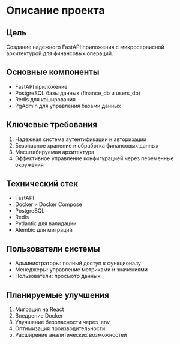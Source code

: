 # Описание проекта

## Цель
Создание надежного FastAPI приложения с микросервисной архитектурой для финансовых операций.

## Основные компоненты
- FastAPI приложение
- PostgreSQL базы данных (finance_db и users_db)
- Redis для кэширования
- PgAdmin для управления базами данных

## Ключевые требования
1. Надежная система аутентификации и авторизации
2. Безопасное хранение и обработка финансовых данных
3. Масштабируемая архитектура
4. Эффективное управление конфигурацией через переменные окружения

## Технический стек
- FastAPI
- Docker и Docker Compose
- PostgreSQL
- Redis
- Pydantic для валидации
- Alembic для миграций

## Пользователи системы
- Администраторы: полный доступ к функционалу
- Менеджеры: управление метриками и значениями
- Пользователи: просмотр данных

## Планируемые улучшения
1. Миграция на React
2. Внедрение Docker
3. Улучшение безопасности через .env
4. Оптимизация производительности
5. Расширение аналитических возможностей 